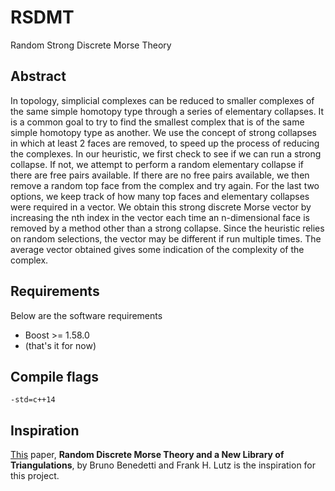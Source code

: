 # RSDMT
Random Strong Discrete Morse Theory

## Abstract
In topology, simplicial complexes can be reduced to smaller complexes of the same simple homotopy type through a series of elementary collapses. It is a common goal to try to find the smallest complex that is of the same simple homotopy type as another. We use the concept of strong collapses in which at least 2 faces are removed, to speed up the process of reducing the complexes. In our heuristic, we first check to see if we can run a strong collapse. If not, we attempt to perform a random elementary collapse if there are free pairs available. If there are no free pairs available, we then remove a random top face from the complex and try again. For the last two options, we keep track of how many top faces and elementary collapses were required in a vector. We obtain this strong discrete Morse vector by increasing the nth index in the vector each time an n-dimensional face is removed by a method other than a strong collapse. Since the heuristic relies on random selections, the vector may be different if run multiple times. The average vector obtained gives some indication of the complexity of the complex.

## Requirements
Below are the software requirements
  * Boost >= 1.58.0
  * (that's it for now)
## Compile flags
  `-std=c++14`
## Inspiration
[This](https://arxiv.org/pdf/1303.6422.pdf) paper, **Random Discrete Morse Theory and a New Library of Triangulations**, by Bruno Benedetti and Frank H. Lutz is the inspiration for this project.
